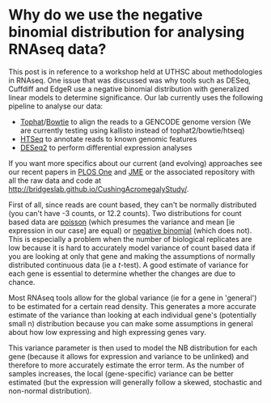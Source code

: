 # Why do we use the negative binomial distribution for analysing RNAseq data?

This post is in reference to a workshop held at UTHSC about methodologies in RNAseq.  One issue that was discussed was why tools such as DESeq, Cuffdiff and EdgeR use a negative binomial distribution with generalized linear models to determine significance.  Our lab currently uses the following pipeline to analyse our data:

* [Tophat](https://ccb.jhu.edu/software/tophat/index.shtml)/[Bowtie](http://bowtie.cbcb.umd.edu/) to align the reads to a GENCODE genome version (We are currently testing using kallisto instead of tophat2/bowtie/htseq)
* [HTSeq](http://www-huber.embl.de/users/anders/HTSeq/doc/overview.html) to annotate reads to known genomic features
* [DESeq2](http://bioconductor.org/packages/release/bioc/html/DESeq2.html) to perform differential expression analyses 

If you want more specifics about our current (and evolving) approaches see our recent papers in [PLOS One](http://dx.doi.org/10.1371/journal.pone.0129359) and [JME](http://dx.doi.org/10.1530/JME-15-0119) or the associated repository with all the raw data and code at  http://bridgeslab.github.io/CushingAcromegalyStudy/.

First of all, since reads are count based, they can't be normally distributed (you can't have -3 counts, or 12.2 counts). Two distributions for count based data are [poisson](https://en.wikipedia.org/wiki/Poisson_distribution) (which presumes the variance and mean [ie expression in our case] are equal) or [negative binomial](https://en.wikipedia.org/wiki/Negative_binomial_distribution) (which does not).  This is especially a problem when the number of biological replicates are low because it is hard to accurately model variance of count based data if you are looking at only that gene and making the assumptions of normally distributed continuous data (ie a *t*-test).  A good estimate of variance for each gene is essential to determine whether the changes are due to chance.

Most RNAseq tools allow for the global variance (ie for a gene in 'general') to be estimated for a certain read density.  This generates a more accurate estimate of the variance than looking at each individual gene's (potentially small n) distribution because you can make some assumptions in general about how low expressing and high expressing genes vary.  

This variance parameter is then used to model the NB distribution for each gene (because it allows for expression and variance to be unlinked) and therefore to more accurately estimate the error term.  As the number of samples increases, the local (gene-specific) variance can be better estimated (but the expression will generally follow a skewed, stochastic and non-normal distribution).
